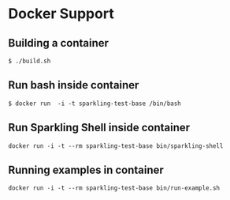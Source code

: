 # Docker Support

## Building a container

```
$ ./build.sh
```

## Run bash inside container

```
$ docker run  -i -t sparkling-test-base /bin/bash
```

## Run Sparkling Shell inside container

```
docker run -i -t --rm sparkling-test-base bin/sparkling-shell 
```

## Running examples in container

```
docker run -i -t --rm sparkling-test-base bin/run-example.sh
```
